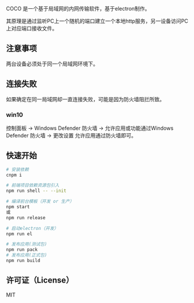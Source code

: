 COCO 是一个基于局域网的内网传输软件，基于electron制作。

其原理是通过监听PC上一个随机的端口建立一个本地http服务，另一设备访问PC上对应端口接收文件。

## 注意事项
两台设备必须处于同一个局域网环境下。

## 连接失败
如果确定在同一局域网却一直连接失败，可能是因为防火墙阻拦所致。
### win10
控制面板 -> Windows Defender 防火墙 -> 允许应用或功能通过Windows Defender 防火墙 -> 更改设置
允许应用通过防火墙即可。

## 快速开始
```sh
# 安装依赖
cnpm i

# 前端项目依赖资源包引入
npm run shell -- --init

# 编译前台模板（开发 or 生产）
npm start
或
npm run release

# 启动electron（开发）
npm run el

# 发布应用(测试包)
npm run pack
# 发布应用(正式包)
npm run build
```

## 许可证（License）
MIT
